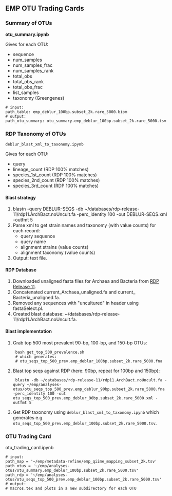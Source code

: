 ## EMP OTU Trading Cards

### Summary of OTUs

**otu_summary.ipynb**

Gives for each OTU:

* sequence
* num_samples
* num_samples_frac
* num_samples_rank
* total_obs
* total_obs_rank
* total_obs_frac
* list_samples
* taxonomy (Greengenes)

```
# input: 
path_table: emp_deblur_100bp.subset_2k.rare_5000.biom
# output: 
path_otu_summary: otu_summary.emp_deblur_100bp.subset_2k.rare_5000.tsv
```

### RDP Taxonomy of OTUs

`deblur_blast_xml_to_taxonomy.ipynb`

Gives for each OTU:

* query
* lineage_count (RDP 100% matches)
* species_1st_count (RDP 100% matches)
* species_2nd_count (RDP 100% matches)
* species_3rd_count (RDP 100% matches)

#### Blast strategy

1. blastn -query DEBLUR-SEQS -db ~/databases/rdp-release-11/rdp11.ArchBact.noUncult.fa -perc_identity 100 -out DEBLUR-SEQS.xml -outfmt 5
2. Parse xml to get strain names and taxonomy (with value counts) for each record:
    * query sequence
    * query name
    * alignment strains (value counts)
    * alignment taxonomy (value counts)
3. Output: text file.

#### RDP Database

1. Downloaded unaligned fasta files for Archaea and Bacteria from [RDP Release 11](http://rdp.cme.msu.edu/misc/resources.jsp).
2. Concatenated current_Archaea_unaligned.fa and current_ Bacteria_unaligned.fa.
3. Removed any sequences with "uncultured" in header using fastaSelect.pl.
4. Created blast database: ~/databases/rdp-release-11/rdp11.ArchBact.noUncult.fa.

#### Blast implementation

1. Grab top 500 most prevalent 90-bp, 100-bp, and 150-bp OTUs:

        bash get_top_500_prevalence.sh
        # which generates:
        # otu_seqs_top_500_prev.emp_deblur_100bp.subset_2k.rare_5000.fna

2. Blast top seqs against RDP (here: 90bp, repeat for 100bp and 150bp):

        blastn -db ~/databases/rdp-release-11/rdp11.ArchBact.noUncult.fa -query ~/emp/analyses-otus/otu_seqs_top_500_prev.emp_deblur_90bp.subset_2k.rare_5000.fna -perc_identity 100 -out otu_seqs_top_500_prev.emp_deblur_90bp.subset_2k.rare_5000.xml -outfmt 5

3. Get RDP taxonomy using `deblur_blast_xml_to_taxonomy.ipynb` which generates e.g. `otu_seqs_top_500_prev.emp_deblur_100bp.subset_2k.rare_5000.tsv`.

### OTU Trading Card

otu_trading_card.ipynb<br>

```
# input:
path_map = '~/emp/metadata-refine/emp_qiime_mapping_subset_2k.tsv'
path_otus = '~/emp/analyses-otus/otu_summary.emp_deblur_100bp.subset_2k.rare_5000.tsv'
path_rdp = '~/emp/analyses-otus/otu_seqs_top_500_prev.emp_deblur_100bp.subset_2k.rare_5000.tsv'
# output:
# macros.tex and plots in a new subdirectory for each OTU
```

